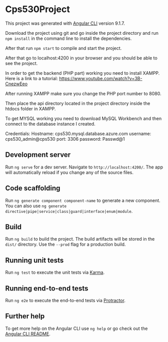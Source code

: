 # Cps530Project

This project was generated with [Angular CLI](https://github.com/angular/angular-cli) version 9.1.7.

Download the project using git and go inside the project directory and run `npm install` in the command line to install the dependencies.

After that run `npm start` to compile and start the project.

After that go to localhost:4200 in your browser and you should be able to see the project.

In order to get the backend (PHP part) working you need to install XAMPP.
Here is a link to a tutorial: https://www.youtube.com/watch?v=3B-CnezwEeo

After running XAMPP make sure you change the PHP port number to 8080.

Then place the api directory located in the project directory inside the htdocs folder in XAMPP.

To get MYSQL working you need to download MySQL Workbench and then connect to the database instance I created.

Credentials:
Hostname: cps530.mysql.database.azure.com
username: cps530_admin@cps530
port: 3306
password: Passwd@1

## Development server

Run `ng serve` for a dev server. Navigate to `http://localhost:4200/`. The app will automatically reload if you change any of the source files.

## Code scaffolding

Run `ng generate component component-name` to generate a new component. You can also use `ng generate directive|pipe|service|class|guard|interface|enum|module`.

## Build

Run `ng build` to build the project. The build artifacts will be stored in the `dist/` directory. Use the `--prod` flag for a production build.

## Running unit tests

Run `ng test` to execute the unit tests via [Karma](https://karma-runner.github.io).

## Running end-to-end tests

Run `ng e2e` to execute the end-to-end tests via [Protractor](http://www.protractortest.org/).

## Further help

To get more help on the Angular CLI use `ng help` or go check out the [Angular CLI README](https://github.com/angular/angular-cli/blob/master/README.md).
